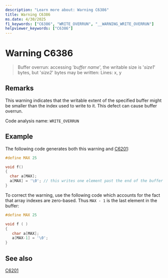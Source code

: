```yaml
---
description: "Learn more about: Warning C6386"
title: Warning C6386
ms.date: 4/30/2025
f1_keywords: ["C6386", "WRITE_OVERRUN", "__WARNING_WRITE_OVERRUN"]
helpviewer_keywords: ["C6386"]
---
```

# Warning C6386

> Buffer overrun: accessing '*buffer name*', the writable size is '*size1*' bytes, but '*size2*' bytes may be written: Lines: x, y

## Remarks

This warning indicates that the writable extent of the specified buffer might be smaller than the index used to write to it. This defect can cause buffer overrun.

Code analysis name: `WRITE_OVERRUN`

## Example

The following code generates both this warning and [C6201](../code-quality/c6201.md):

```cpp
#define MAX 25

void f()
{
  char a[MAX];
  a[MAX] = '\0'; // this writes one element past the end of the buffer
}
```

To correct the warning, use the following code which accounts for the fact that array indexes are zero-based. Thus `MAX - 1` is the last element in the buffer: 

```cpp
#define MAX 25

void f ( )
{
   char a[MAX];
   a[MAX-1] = '\0';
}
```

## See also

[C6201](../code-quality/c6201.md)
